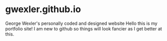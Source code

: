 # gwexler.github.io
George Wexler's personally coded and designed website
Hello this is my portfolio site! I am new to github so things will look fancier as I get better at this.
